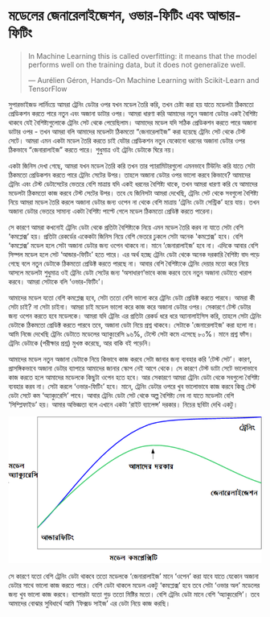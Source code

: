 # মডেলের জেনারেলাইজেশন, ওভার-ফিটিং এবং আন্ডার-ফিটিং

> In Machine Learning this is called overfitting: it means that the model performs well on the training data, but it does not generalize well. 
>
> ― Aurélien Géron, Hands-On Machine Learning with Scikit-Learn and TensorFlow

সুপারভাইজড লার্নিংয়ে আমরা ট্রেনিং ডেটার ওপর যখন মডেল তৈরি করি, তখন চেষ্টা করা হয় যাতে মডেলটা ঠিকমতো প্রেডিকশন করতে পারে নতুন এবং অজানা ডাটার ওপর। আমরা ধারণা করি আমাদের নতুন অজানা ডেটার একই বৈশিষ্ট্য থাকবে যেই বৈশিষ্ট্যগুলোকে ট্রেনিং সেট থেকে পেয়েছিলাম। আমাদের মডেল যদি সঠিক প্রেডিকশন করতে পারে অজানা ডাটার ওপর - তখন আমরা বলি আমাদের মডেলটা ঠিকমতো “জেনারেলাইজ” করা হয়েছে ট্রেনিং সেট থেকে টেস্ট সেটে। আমরা এমন একটা মডেল তৈরি করতে চাই যেটার প্রেডিকশন নতুন যেকোনো ধরনের অজানা ডেটার ওপর ঠিকভাবে “জেনারালাইজ” করতে পারে। শুধুমাত্র ওই ট্রেনিং ডেটাকে ঘিরে নয়।

একটা জিনিস দেখা গেছে, আমরা যখন মডেল তৈরি করি তখন তার প্যারামিটারগুলো এমনভাবে টিউনিং করি যাতে সেটা ঠিকমতো প্রেডিকশন করতে পারে ট্রেনিং সেটের উপর। তাহলে অজানা ডেটার ওপর ভালো করবে কিভাবে? আমাদের ট্রেনিং এবং টেস্ট ডেটাসেটের ভেতরে বেশি মাত্রায় যদি একই ধরনের বৈশিষ্ট্য থাকে, তখন আমরা ধারণা করি যে আমাদের মডেলটা ঠিকমতো কাজ করবে টেস্ট সেটের উপর। তবে যে জিনিসটা আমরা দেখেছি, ট্রেনিং সেট থেকে সবগুলো বৈশিষ্ট্য নিয়ে আমরা মডেল তৈরি করলে অজানা ডেটার জন্য ওপেন না থেকে বেশি মাত্রায় ‘ট্রেনিং ডেটা সেন্ট্রিক’ হয়ে যায়। তখন অজানা ডেটার ভেতরে সামান্য একটা বৈশিষ্ট্য পাল্টে গেলে মডেল ঠিকমতো প্রেডিক্ট করতে পারেনা। 

সে কারণে আমরা কখনোই ট্রেনিং ডেটা থেকে প্রতিটা বৈশিষ্ট্যকে নিয়ে এমন মডেল তৈরি করব না যাতে সেটা বেশি ‘কমপ্লেক্স’ হয়। প্রতিটা রেকর্ডের একেকটা জিনিস নিয়ে বেশি ভেতরে ঢুকলে সেটা অনেক 'কমপ্লেক্স' হবে। বেশি ‘কমপ্লেক্স’ মডেল হলে সেটা অজানা ডেটার জন্য ওপেন থাকবে না। মানে ‘জেনারালাইজ’ হবে না। এদিকে আবার বেশি সিম্পল মডেল হলে সেট ‘আন্ডার-ফিটিং’ হতে পারে। এর অর্থ হচ্ছে ট্রেনিং ডেটা থেকে অনেক দরকারি বৈশিষ্ট্য বাদ পড়ে গেছে বলে নতুন ডেটাকে ঠিকমতো প্রেডিক্ট করতে পারছে না। আবার বেশি বৈশিষ্ট্যকে ট্রেনিং দেয়ার মতো করে নিয়ে আসলে মডেলটা শুধুমাত্র ওই ট্রেনিং ডেটা সেটের জন্য ‘অসাধারণ’ভাবে কাজ করবে তবে নতুন অজানা ডেটাতে খারাপ করবে। আমরা সেটাকে বলি ‘ওভার-ফিটিং’।

আমাদের মডেল যতো বেশি কমপ্লেক্স হবে, সেটা ততো বেশি ভালো করে ট্রেনিং ডেটা প্রেডিক্ট করতে পারবে। আমরা কী সেটা চাই? না সেটা চাইনা। আমরা চাই মডেল ভালো করে কাজ করে অজানা ডেটার ওপর। সেকারণে টেস্ট ডেটার জন্য ওপেন করতে হবে মডেলকে। আমরা যদি ট্রেনিং এর প্রতিটা রেকর্ড ধরে ধরে অ্যানালাইসিস করি, তাহলে সেটা ট্রেনিং ডেটাকে ঠিকমতো প্রেডিক্ট করতে পারবে তবে, অজানা ডেটা নিয়ে প্রশ্ন থাকবে। সেটাকে 'জেনারেলাইজ' করা হলো না। আমি নিজে দেখেছি ট্রেনিং ডেটাতে মডেলের অ্যাক্যুরেসি ৯৬%, টেস্টে সেটা কমে এসেছে ৮০%। মানে প্রশ্ন ফাঁস। ট্রেনিং ডেটাকে \(পরীক্ষার প্রশ্ন\) মুখস্ত করেছে, আর বাকি বই পড়েনি।   

আমাদের মডেল নতুন অজানা ডেটাকে নিয়ে কিভাবে কাজ করবে সেটা জানার জন্য ব্যবহার করি ‘টেস্ট সেট’। কারণ, প্রাসঙ্গিকভাবে অজানা ডেটার ব্যাপারে আমাদের জানার স্কোপ নেই আগে থেকে। সে কারণে টেস্ট ডাটা সেটে ভালোভাবে কাজ করতে হলে আমাদের মডেলকে কিছুটা ওপেন হতে হবে। আর সেকারণে আমরা ট্রেনিং ডেটা থেকে সবগুলো বৈশিষ্ট্য ব্যবহার করব না। সেটা করলে ‘ওভার-ফিটিং’ হবে। মানে, ট্রেনিং ডেটার ওপরে খুব ভালোভাবে কাজ করবে কিন্তু টেস্ট ডেটা সেটে কম ‘অ্যাক্যুরেসি’ পাবে। আবার ট্রেনিং ডেটা সেট থেকে অল্প বৈশিষ্ট্য নেব না যাতে মডেলটা বেশি ‘সিম্প্লিফাইড’ হয়। আমার অভিজ্ঞতা বলে এখানে একটা ‘রাইট ব্যালেন্স’ দরকার। নিচের ছবিটা দেখি একটু। 

![&#x9AE;&#x9A1;&#x9C7;&#x9B2;&#x9C7;&#x9B0; &#x99C;&#x9C7;&#x9A8;&#x9BE;&#x9B0;&#x9C7;&#x9B2;&#x9BE;&#x987;&#x99C;&#x9C7;&#x9B6;&#x9A8;, &#x993;&#x9AD;&#x9BE;&#x9B0;-&#x9AB;&#x9BF;&#x99F;&#x9BF;&#x982; &#x98F;&#x9AC;&#x982; &#x986;&#x9A8;&#x9CD;&#x9A1;&#x9BE;&#x9B0;-&#x9AB;&#x9BF;&#x99F;&#x9BF;&#x982;](../.gitbook/assets/general.png)

সে কারণে যতো বেশি ট্রেনিং ডেটা থাকবে ততো মডেলকে ‘জেনারালাইজ’ মানে ‘ওপেন’ করা যাবে যাতে যেকোন অজানা ডেটার সাথে ভালো কাজ করতে পারে। বেশি ডেটা থাকলে মডেল একটু ‘কমপ্লেক্স’ হবে তবে সেটা ‘ওভার অল’ মডেলের জন্য খুব ভালো কাজ করবে। ব্যাপারটা যতো গুড় ততো মিষ্টির মতো। বেশি ট্রেনিং ডেটা মানে বেশি ‘অ্যাক্যুরেসি’। তবে আমাদের বোঝার সুবিধার্থে আমি ‘ফিক্সড সাইজ’ এর ডেটা নিয়ে কাজ করছি।

